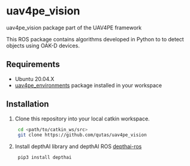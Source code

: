 # uav4pe_vision
uav4pe_vision package part of the UAV4PE framework

This ROS package contains algorithms developed in Python to to detect objects using OAK-D devices.

## Requirements

- Ubuntu 20.04.X
- [uav4pe_environments](https://github.com/qutas/uav4pe_environments) package installed in your workspace 

## Installation

1. Clone this repository into your local catkin workspace.

   ```sh
    cd <path/to/catkin_ws/src>
    git clone https://github.com/qutas/uav4pe_vision
    ```

3. Install depthAI library and depthAI ROS [depthai-ros](https://github.com/luxonis/depthai-ros)
 
   ```sh
    pip3 install depthai
    ```

